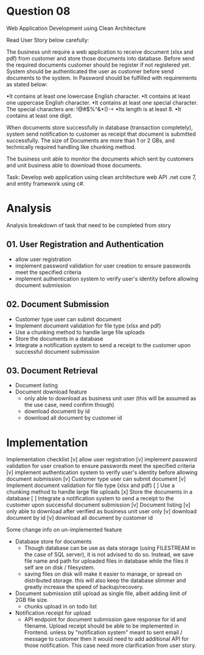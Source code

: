 # Question 08
Web Application Development using Clean Architecture

Read User Story below carefully:

The business unit require a web application to receive document (xlsx and pdf) from customer and store those documents into database. Before send the required documents customer should be register if not registered yet. System should be authenticated the user as customer before send documents to the system. In Password should be fulfilled with requirements as stated below:

•It contains at least one lowercase English character. 
•It contains at least one uppercase English character. 
•It contains at least one special character. The special characters are: !@#$%^&*()-+ 
•Its length is at least 8. 
•It contains at least one digit. 

When documents store successfully in database (transaction completely), system send notification to customer as receipt that document is submitted successfully. The size of Documents are more than 1 or 2 GBs, and technically required handling like chunking method.

The business unit able to monitor the documents which sent by customers and unit business able to download those documents.

Task: Develop web application using clean architecture web API .net core 7, and entity framework using c#.

# Analysis

Analysis breakdown of task that need to be completed from story
## 01. User Registration and Authentication
- allow user registration
- implement password validation for user creation to ensure passwords meet the specified criteria
- implement authentication system to verify user's identity before allowing document submission
## 02. Document Submission
- Customer type user can submit document
- Implement document validation for file type (xlsx and pdf)
- Use a chunking method to handle large file uploads
- Store the documents in a database
- Integrate a notification system to send a receipt to the customer upon successful document submission
## 03. Document Retrieval
- Document listing
- Document download feature
	- only able to download as business unit user (this will be assumed as the use case, need confirm though)
	- download document by id
	- download all document by customer id

# Implementation
Implementation checklist
[v] allow user registration
[v] implement password validation for user creation to ensure passwords meet the specified criteria
[v] implement authentication system to verify user's identity before allowing document submission
[v] Customer type user can submit document
[v] Implement document validation for file type (xlsx and pdf)
[ ] Use a chunking method to handle large file uploads
[x] Store the documents in a database
[ ] Integrate a notification system to send a receipt to the customer upon successful document submission
[v] Document listing
[v] only able to download after verified as business unit user only
[v] download document by id
[v] download all document by customer id

Some change info on un-implemented feature
- Database store for documents
	- Though database can be use as data storage (using FILESTREAM in the case of SQL server), it is not advised to do so. Instead, we save file name and path for uploaded files in database while the files it self are on disk / filesystem.
	- saving files on disk will make it easier to manage, or spread on distributed storage. this will also keep the database slimmer and greatly increase the speed of backup/recovery.
- Document submission still upload as single file, albeit adding limit of 2GB file size.
	- chunks upload in on todo list
- Notification receipt for upload
	- API endpoint for document submission gave response for id and filename. Upload receipt should be able to be implemented in Frontend. unless by "notification system" meant to sent email / message to customer then it would need to add additional API for those notification. This case need more clarification from user story.